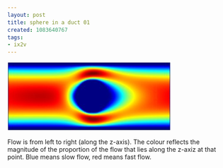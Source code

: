 ```yaml
---
layout: post
title: sphere in a duct 01
created: 1083640767
tags:
- ix2v
---
```


<img src="/image/images/sphere-w-midy-inxz-edit-548.jpg"/>

Flow is from left to right (along the z-axis).  The colour reflects the magnitude of the proportion of the flow that lies along the z-axiz at that point.  Blue means slow flow, red means fast flow.

